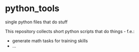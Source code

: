 # python_tools
single python files that do stuff

This repository collects short python scripts that do things - f.e.:

* generate math tasks for training skills
* ...

